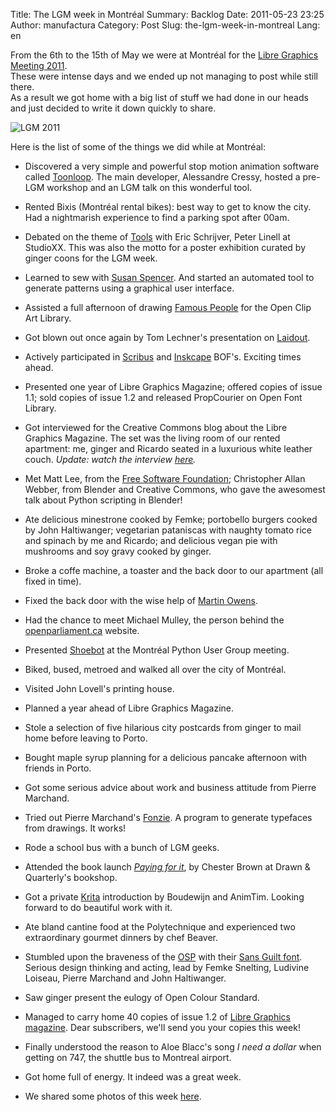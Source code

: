 Title: The LGM week in Montréal
Summary: Backlog
Date: 2011-05-23 23:25
Author: manufactura
Category: Post
Slug: the-lgm-week-in-montreal
Lang: en

From the 6th to the 15th of May we were at Montréal for the
[Libre Graphics Meeting
2011](http://www.libregraphicsmeeting.org/2011/).  
These were intense days and we ended up not managing to post while
still there.  
As a result we got home with a big list of stuff we had done in our
heads and just decided to write it down quickly to share.

![](http://media.manufacturaindependente.org/IMG_4109.png "LGM 2011")

Here is the list of some of the things we did while at Montréal:

-   Discovered a very simple and powerful stop motion animation software
    called [Toonloop](http://toonloop.com/). The main developer, Alessandre
    Cressy, hosted a pre-LGM workshop and an LGM talk on this wonderful
    tool.

-   Rented Bixis (Montréal rental bikes): best way to get to know the city.
    Had a nightmarish experience to find a parking spot after 00am.

-   Debated on the theme of [Tools](http://libregraphicsmag.com/tools/) with
    Eric Schrijver, Peter Linell at StudioXX. This was also the motto for a
    poster exhibition curated by ginger coons for the LGM week.

-   Learned to sew with [Susan Spencer](http://www.sew-brilliant.org/). And
    started an automated tool to generate patterns using a graphical user
    interface.

-   Assisted a full afternoon of drawing [Famous
    People](http://www.openclipart.org/packages-famous-people) for the Open
    Clip Art Library.

-   Got blown out once again by Tom Lechner's presentation on
    [Laidout](http://www.laidout.org/).

-   Actively participated in
    [Scribus](http://www.scribus.net/canvas/Scribus) and
    [Inskcape](http://inkscape.org/) BOF's. Exciting times ahead.

-   Presented one year of Libre Graphics Magazine; offered copies of issue
    1.1; sold copies of issue 1.2 and released PropCourier on Open Font
    Library.

-   Got interviewed for the Creative Commons blog about the Libre Graphics
    Magazine. The set was the living room of our rented apartment: me,
    ginger and Ricardo seated in a luxurious white leather couch.
    *Update: watch the interview [here](http://labs.creativecommons.org/2011/07/05/libre-graphics-magazine-interview-at-libre-graphics-meeting/).*

-   Met Matt Lee, from the [Free Software Foundation](http://www.fsf.org/);
    Christopher Allan Webber, from Blender and Creative Commons, who gave
    the awesomest talk about Python scripting in Blender!

-   Ate delicious minestrone cooked by Femke; portobello burgers cooked by
    John Haltiwanger; vegetarian pataniscas with naughty tomato rice and
    spinach by me and Ricardo; and delicious vegan pie with mushrooms and
    soy gravy cooked by ginger.

-   Broke a coffe machine, a toaster and the back door to our apartment (all
    fixed in time).

-   Fixed the back door with the wise help of [Martin
    Owens](http://doctormo.org/).

-   Had the chance to meet Michael Mulley, the person behind the
    [openparliament.ca](http://openparliament.ca/) website.

-   Presented [Shoebot](http://shoebot.net/) at the Montréal Python User
    Group meeting.

-   Biked, bused, metroed and walked all over the city of Montréal.

-   Visited John Lovell's printing house.

-   Planned a year ahead of Libre Graphics Magazine.

-   Stole a selection of five hilarious city postcards from ginger to mail
    home before leaving to Porto.

-   Bought maple syrup planning for a delicious pancake afternoon with
    friends in Porto.

-   Got some serious advice about work and business attitude from Pierre
    Marchand.

-   Tried out Pierre Marchand's [Fonzie](http://www.oep-h.com/fonzie/). A
    program to generate typefaces from drawings. It works!

-   Rode a school bus with a bunch of LGM geeks.

-   Attended the book launch [*Paying for
    it*](http://www.drawnandquarterly.com/shopCatalogLong.php?st=art&art=a3dff7dd51fc01),
    by Chester Brown at Drawn & Quarterly's bookshop.

-   Got a private [Krita](%20http://www.krita.org) introduction by Boudewijn
    and AnimTim. Looking forward to do beautiful work with it.

-   Ate bland cantine food at the Polytechnique and experienced two
    extraordinary gourmet dinners by chef Beaver.

-   Stumbled upon the braveness of the
    [OSP](http://ospublish.constantvzw.org/) with their [Sans Guilt
    font](http://ospublish.constantvzw.org/foundry/sans-guilt/). Serious
    design thinking and acting, lead by Femke Snelting, Ludivine Loiseau,
    Pierre Marchand and John Haltiwanger.

-   Saw ginger present the eulogy of Open Colour Standard.

-   Managed to carry home 40 copies of issue 1.2 of [Libre Graphics
    magazine](http://libregraphicsmag.com/). Dear subscribers, we'll send
    you your copies this week!

-   Finally understood the reason to Aloe Blacc's song *I need a dollar*
    when getting on 747, the shuttle bus to Montreal airport.

-   Got home full of energy. It indeed was a great week.

-   We shared some photos of this week
    [here](http://www.flickr.com/photos/manufacturaind/sets/72157626712646692/).

